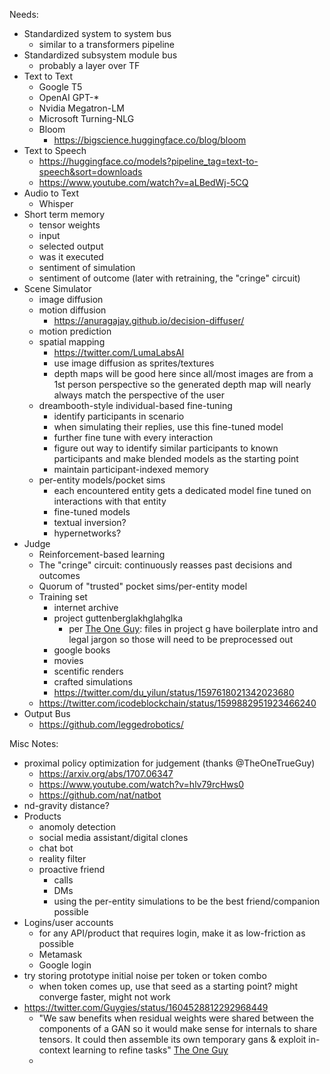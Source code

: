 
Needs:
* Standardized system to system bus
  * similar to a transformers pipeline
* Standardized subsystem module bus
  * probably a layer over TF
* Text to Text
  * Google T5
  * OpenAI GPT-*
  * Nvidia Megatron-LM
  * Microsoft Turning-NLG
  * Bloom
    * https://bigscience.huggingface.co/blog/bloom
* Text to Speech
  * https://huggingface.co/models?pipeline_tag=text-to-speech&sort=downloads
  * https://www.youtube.com/watch?v=aLBedWj-5CQ
* Audio to Text
  * Whisper
* Short term memory
  * tensor weights
  * input 
  * selected output
  * was it executed
  * sentiment of simulation
  * sentiment of outcome (later with retraining, the "cringe" circuit)
* Scene Simulator
  * image diffusion
  * motion diffusion
    * https://anuragajay.github.io/decision-diffuser/
  * motion prediction
  * spatial mapping
    * https://twitter.com/LumaLabsAI
    * use image diffusion as sprites/textures
    * depth maps will be good here since all/most images are from a 1st person perspective so the generated depth map will nearly always match the perspective of the user
  * dreambooth-style individual-based fine-tuning
    * identify participants in scenario
    * when simulating their replies, use this fine-tuned model
    * further fine tune with every interaction
    * figure out way to identify similar participants to known participants and make blended models as the starting point
    * maintain participant-indexed memory
  * per-entity models/pocket sims
    * each encountered entity gets a dedicated model fine tuned on interactions with that entity
    * fine-tuned models
    * textual inversion?
    * hypernetworks?
* Judge
  * Reinforcement-based learning
  * The "cringe" circuit: continuously reasses past decisions and outcomes
  * Quorum of "trusted" pocket sims/per-entity model
  * Training set
    * internet archive
    * project guttenberglakhglahglka
      * per [The One Guy](https://github.com/TheOneTrueGuy): files in project g have boilerplate intro and legal jargon so those will need to be preprocessed out
    * google books
    * movies
    * scentific renders
    * crafted simulations
    * https://twitter.com/du_yilun/status/1597618021342023680
  * https://twitter.com/icodeblockchain/status/1599882951923466240
* Output Bus
  * https://github.com/leggedrobotics/



Misc Notes:
* proximal policy optimization for judgement (thanks @TheOneTrueGuy)
  * https://arxiv.org/abs/1707.06347 
  * https://www.youtube.com/watch?v=hlv79rcHws0 
  * https://github.com/nat/natbot
* nd-gravity distance?
* Products
  * anomoly detection
  * social media assistant/digital clones
  * chat bot
  * reality filter
  * proactive friend
    * calls
    * DMs
    * using the per-entity simulations to be the best friend/companion possible
* Logins/user accounts
  * for any API/product that requires login, make it as low-friction as possible
  * Metamask
  * Google login
* try storing prototype initial noise per token or token combo
  * when token comes up, use that seed as a starting point? might converge faster, might not work
* https://twitter.com/Guygies/status/1604528812292968449
  * "We saw benefits when residual weights were shared between the components of a GAN so it would make sense for internals to share tensors. It could then assemble its own temporary gans & exploit in-context learning to refine tasks" [The One Guy](https://github.com/TheOneTrueGuy)
  * 



  